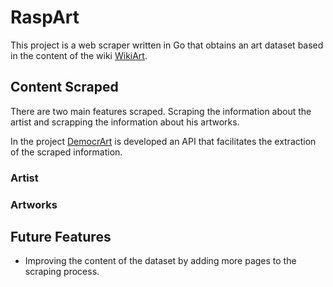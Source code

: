 # RaspArt

This project is a web scraper written in Go that obtains an art dataset based in the content of the wiki [WikiArt](https://www.wikiart.org/).

## Content Scraped

There are two main features scraped. Scraping the information about the artist and scrapping the information about his artworks. 

In the project [DemocrArt](https://github.com/sirtalin/democrart) is developed an API that facilitates the extraction of the scraped information. 

### Artist

### Artworks

## Future Features

- Improving the content of the dataset by adding more pages to the scraping process.